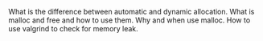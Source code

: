 What is the difference between automatic and dynamic allocation.
What is malloc and free and how to use them.
Why and when use malloc.
How to use valgrind to check for memory leak.